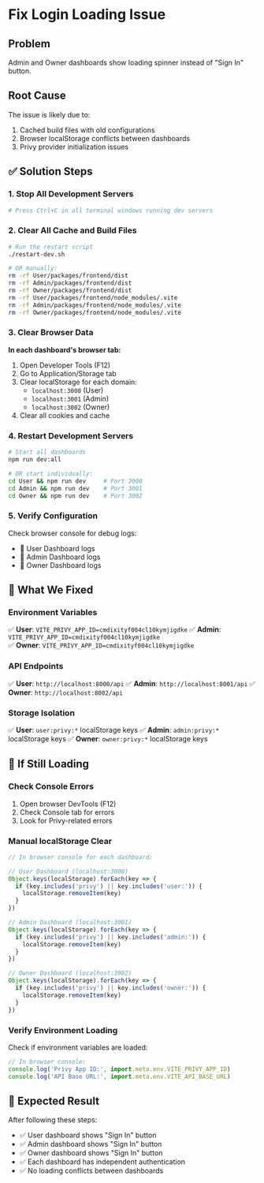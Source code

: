 # Fix Login Loading Issue

## Problem
Admin and Owner dashboards show loading spinner instead of "Sign In" button.

## Root Cause
The issue is likely due to:
1. Cached build files with old configurations
2. Browser localStorage conflicts between dashboards
3. Privy provider initialization issues

## ✅ Solution Steps

### 1. Stop All Development Servers
```bash
# Press Ctrl+C in all terminal windows running dev servers
```

### 2. Clear All Cache and Build Files
```bash
# Run the restart script
./restart-dev.sh

# OR manually:
rm -rf User/packages/frontend/dist
rm -rf Admin/packages/frontend/dist  
rm -rf Owner/packages/frontend/dist
rm -rf User/packages/frontend/node_modules/.vite
rm -rf Admin/packages/frontend/node_modules/.vite
rm -rf Owner/packages/frontend/node_modules/.vite
```

### 3. Clear Browser Data
**In each dashboard's browser tab:**
1. Open Developer Tools (F12)
2. Go to Application/Storage tab
3. Clear localStorage for each domain:
   - `localhost:3000` (User)
   - `localhost:3001` (Admin) 
   - `localhost:3002` (Owner)
4. Clear all cookies and cache

### 4. Restart Development Servers
```bash
# Start all dashboards
npm run dev:all

# OR start individually:
cd User && npm run dev     # Port 3000
cd Admin && npm run dev    # Port 3001  
cd Owner && npm run dev    # Port 3002
```

### 5. Verify Configuration
Check browser console for debug logs:
- 👤 User Dashboard logs
- 🔧 Admin Dashboard logs  
- 🏢 Owner Dashboard logs

## 🔧 What We Fixed

### Environment Variables
✅ **User**: `VITE_PRIVY_APP_ID=cmdixityf004cl10kymjigdke`
✅ **Admin**: `VITE_PRIVY_APP_ID=cmdixityf004cl10kymjigdke`  
✅ **Owner**: `VITE_PRIVY_APP_ID=cmdixityf004cl10kymjigdke`

### API Endpoints
✅ **User**: `http://localhost:8000/api`
✅ **Admin**: `http://localhost:8001/api`
✅ **Owner**: `http://localhost:8002/api`

### Storage Isolation
✅ **User**: `user:privy:*` localStorage keys
✅ **Admin**: `admin:privy:*` localStorage keys
✅ **Owner**: `owner:privy:*` localStorage keys

## 🚨 If Still Loading

### Check Console Errors
1. Open browser DevTools (F12)
2. Check Console tab for errors
3. Look for Privy-related errors

### Manual localStorage Clear
```javascript
// In browser console for each dashboard:

// User Dashboard (localhost:3000)
Object.keys(localStorage).forEach(key => {
  if (key.includes('privy') || key.includes('user:')) {
    localStorage.removeItem(key)
  }
})

// Admin Dashboard (localhost:3001)  
Object.keys(localStorage).forEach(key => {
  if (key.includes('privy') || key.includes('admin:')) {
    localStorage.removeItem(key)
  }
})

// Owner Dashboard (localhost:3002)
Object.keys(localStorage).forEach(key => {
  if (key.includes('privy') || key.includes('owner:')) {
    localStorage.removeItem(key)
  }
})
```

### Verify Environment Loading
Check if environment variables are loaded:
```javascript
// In browser console:
console.log('Privy App ID:', import.meta.env.VITE_PRIVY_APP_ID)
console.log('API Base URL:', import.meta.env.VITE_API_BASE_URL)
```

## 🎯 Expected Result
After following these steps:
- ✅ User dashboard shows "Sign In" button
- ✅ Admin dashboard shows "Sign In" button  
- ✅ Owner dashboard shows "Sign In" button
- ✅ Each dashboard has independent authentication
- ✅ No loading conflicts between dashboards